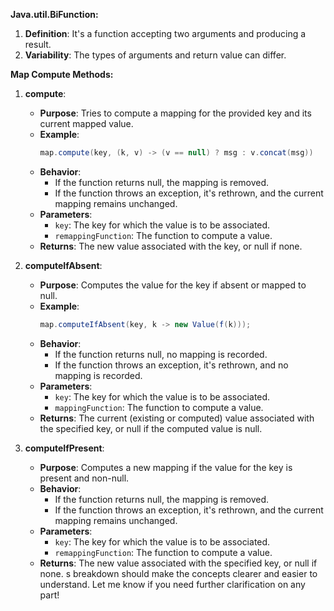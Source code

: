 **Java.util.BiFunction:**

1. **Definition**: It's a function accepting two arguments and producing a result.
2. **Variability**: The types of arguments and return value can differ.

**Map Compute Methods:**

1. **compute**:
    - **Purpose**: Tries to compute a mapping for the provided key and its current mapped value.
    - **Example**:
      ```java
      map.compute(key, (k, v) -> (v == null) ? msg : v.concat(msg))
      ```
    - **Behavior**:
        - If the function returns null, the mapping is removed.
        - If the function throws an exception, it's rethrown, and the current mapping remains unchanged.
    - **Parameters**:
        - `key`: The key for which the value is to be associated.
        - `remappingFunction`: The function to compute a value.
    - **Returns**: The new value associated with the key, or null if none.

2. **computeIfAbsent**:
    - **Purpose**: Computes the value for the key if absent or mapped to null.
    - **Example**:
      ```java
      map.computeIfAbsent(key, k -> new Value(f(k)));
      ```
    - **Behavior**:
        - If the function returns null, no mapping is recorded.
        - If the function throws an exception, it's rethrown, and no mapping is recorded.
    - **Parameters**:
        - `key`: The key for which the value is to be associated.
        - `mappingFunction`: The function to compute a value.
    - **Returns**: The current (existing or computed) value associated with the specified key, or null if the computed value is null.

3. **computeIfPresent**:
    - **Purpose**: Computes a new mapping if the value for the key is present and non-null.
    - **Behavior**:
        - If the function returns null, the mapping is removed.
        - If the function throws an exception, it's rethrown, and the current mapping remains unchanged.
    - **Parameters**:
        - `key`: The key for which the value is to be associated.
        - `remappingFunction`: The function to compute a value.
    - **Returns**: The new value associated with the specified key, or null if none.
s breakdown should make the concepts clearer and easier to understand. Let me know if you need further clarification on any part!